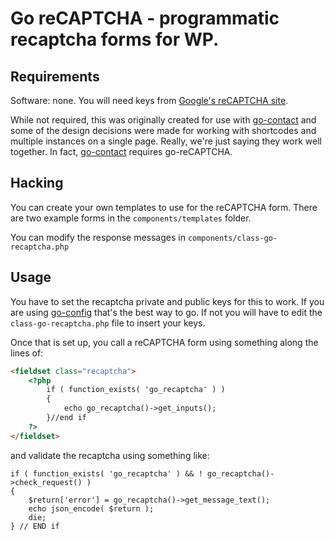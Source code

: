 Go reCAPTCHA - programmatic recaptcha forms for WP.
===

Requirements
---
Software: none. You will need keys from [Google's reCAPTCHA site](https://www.google.com/recaptcha/).

While not required, this was originally created for use with [go-contact](https://github.com/GigaOM/go-contact) and some of the design decisions were made for working with shortcodes and multiple instances on a single page. Really, we're just saying they work well together. In fact, [go-contact](https://github.com/GigaOM/go-contact) requires go-reCAPTCHA.

Hacking
---
You can create your own templates to use for the reCAPTCHA form. There are two example forms in the `components/templates` folder.

You can modify the response messages in `components/class-go-recaptcha.php`

Usage
---
You have to set the recaptcha private and public keys for this to work. If you are using [go-config](https://github.com/GigaOM/go-config) that's the best way to go. If not you will have to edit the `class-go-recaptcha.php` file to insert your keys.

Once that is set up, you call a reCAPTCHA form using something along the lines of:
```html
<fieldset class="recaptcha">
	<?php
		if ( function_exists( 'go_recaptcha' ) )
		{
    		echo go_recaptcha()->get_inputs();
		}//end if
	?>
</fieldset>
```

and validate the recaptcha using something like:
```
if ( function_exists( 'go_recaptcha' ) && ! go_recaptcha()->check_request() )
{
	$return['error'] = go_recaptcha()->get_message_text();
	echo json_encode( $return );
	die;
} // END if
```